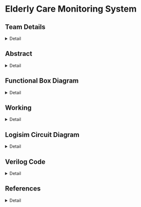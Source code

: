 # Elderly Care Monitoring System

<!-- First Section -->

## Team Details

<details>
  <summary>Detail</summary>

> Semester: 3rd Sem B. Tech. CSE

> Section: S1

> Member-1: Aayushman, 231CS105, aayushman.231cs105@nitk.edu.in

> Member-2: Atharva Parkhi, 231CS115, aparkhi.231cs115@nitk.edu.in

> Member-3: Sahil Mengji, 231CS151, sahilmengji.231cs151@nitk.edu.in

</details>

<!-- Second Section -->

## Abstract

<details>
  <summary>Detail</summary>
  
  > The motivation for developing an Elderly Care Monitoring System arises from the
pressing need to ensure the safety and well-being of the aging population, especially those
living independently. Real-time health monitoring solutions can detect critical conditions
like abnormal heart rates, high temperatures, and falls, reducing health risks. Further-
more, managing multiple medications can be challenging for seniors, so incorporating a
medicine reminder feature helps ensure timely intake and prevents missed doses. This
system provides peace of mind for caregivers, enabling timely medical intervention and
better health management.<br><br>
The growing elderly population faces significant challenges in health management and
safety. Many seniors struggle to monitor vital health parameters, leading to unnoticed
risks. The complexity of medication regimens can result in missed doses, jeopardizing
their well-being. This project aims to create a comprehensive system that integrates
health monitoring, fall detection, and medication reminders, along with a fall recovery
timer to track recovery times after falls. This enhances safety, ensures timely assistance,
and improves the quality of life for elderly individuals living independently.<br> <br>
Here are the features of the Elderly Care Monitoring System:<br>
~ Real-Time Health Monitoring: Continuously tracks vital parameters such as heart
rate and body temperature, providing immediate alerts for abnormalities.<br>
~ Error-free Fall Detection Mechanism: Quickly identifies falls and notifies caregivers
at the same time avoiding any false alarms using a robust recovery timer system and
debouncing system, ensuring prompt assistance in emergencies.<br>
~ Medicine Reminder System: Alerts seniors when to take their medications, prevent-
ing missed doses and promoting adherence to medication schedules.
</details>

<!-- Third Section -->
## Functional Box Diagram
<details>
  <summary>Detail</summary>

> ![Block Diagram](Snapshots/Block2png.png)

</details>

## Working

<details>
  <summary>Detail</summary>

> Explain the working of your model with the help of a functional table (compulsory) followed by the flowchart.

</details>

<!-- Fourth Section -->

## Logisim Circuit Diagram

<details>
  <summary>Detail</summary>

> ![Main Circuit](Snapshots/main.png)
> ![BPM monitor](Snapshots/bpm.png)
> ![Temperature monitor](Snapshots/temperature.png)
> ![Fall Detection System](Snapshots/fall.png)
> ![Medicine Reminder](Snapshots/medicine.png)

</details>

<!-- Fifth Section -->

## Verilog Code

<details>
  <summary>Detail</summary>

> Neatly update the Verilog code in code style only.

</details>

## References

<details>
  <summary>Detail</summary>

> http://www.csroc.org.tw/journal/JOC24-2/JOC24-2-1.pdf<br>
https://www.safewise.com/what-is-fall-detection/<br>
https://blogs.worldbank.org/en/health/health-systems-must-address-unique-needs-aging-populations<br>
